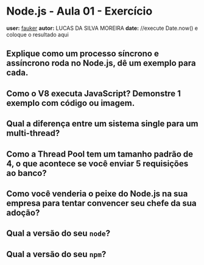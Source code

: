 # Node.js - Aula 01 - Exercício
**user:** [fauker](https://github.com/fauker)
**autor:** LUCAS DA SILVA MOREIRA
**date:** //execute Date.now() e coloque o resultado aqui

## Explique como um processo síncrono e assíncrono roda no Node.js, dê um exemplo para cada.

## Como o V8 executa JavaScript? Demonstre 1 exemplo com código ou imagem.

## Qual a diferença entre um sistema single para um multi-thread?

## Como a Thread Pool tem um tamanho padrão de 4, o que acontece se você enviar 5 requisições ao banco?

## Como você venderia o peixe do Node.js na sua empresa para tentar convencer seu chefe da sua adoção?

## Qual a versão do seu `node`?

## Qual a versão do seu `npm`?